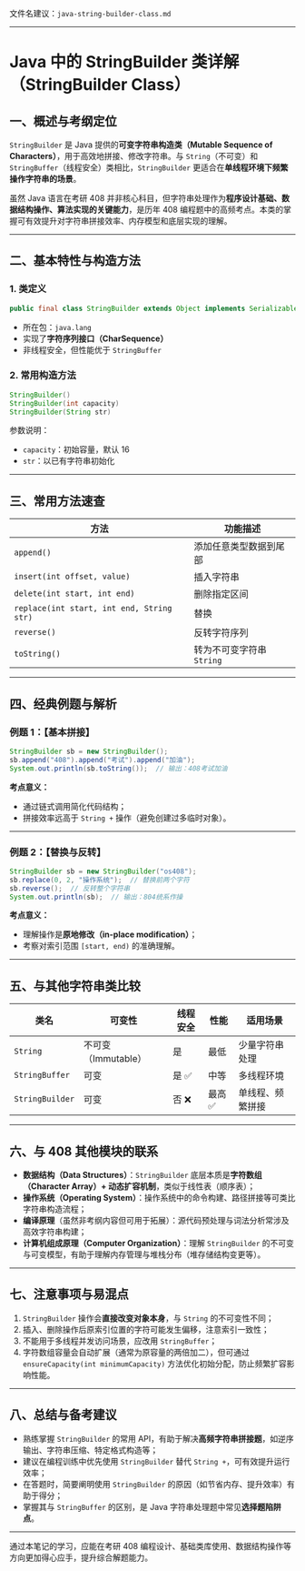文件名建议：`java-string-builder-class.md`

------

# Java 中的 StringBuilder 类详解（StringBuilder Class）

## 一、概述与考纲定位

`StringBuilder` 是 Java 提供的**可变字符串构造类（Mutable Sequence of Characters）**，用于高效地拼接、修改字符串。与 `String`（不可变）和 `StringBuffer`（线程安全）类相比，`StringBuilder` 更适合在**单线程环境下频繁操作字符串的场景**。

虽然 Java 语言在考研 408 并非核心科目，但字符串处理作为**程序设计基础、数据结构操作、算法实现的关键能力**，是历年 408 编程题中的高频考点。本类的掌握可有效提升对字符串拼接效率、内存模型和底层实现的理解。

------

## 二、基本特性与构造方法

### 1. 类定义

```java
public final class StringBuilder extends Object implements Serializable, CharSequence
```

-   所在包：`java.lang`
-   实现了**字符序列接口（CharSequence）**
-   非线程安全，但性能优于 `StringBuffer`

### 2. 常用构造方法

```java
StringBuilder()
StringBuilder(int capacity)
StringBuilder(String str)
```

参数说明：

-   `capacity`：初始容量，默认 16
-   `str`：以已有字符串初始化

------

## 三、常用方法速查

| 方法                                      | 功能描述                  |
| ----------------------------------------- | ------------------------- |
| `append()`                                | 添加任意类型数据到尾部    |
| `insert(int offset, value)`               | 插入字符串                |
| `delete(int start, int end)`              | 删除指定区间              |
| `replace(int start, int end, String str)` | 替换                      |
| `reverse()`                               | 反转字符序列              |
| `toString()`                              | 转为不可变字符串 `String` |

------

## 四、经典例题与解析

### 例题 1：【基本拼接】

```java
StringBuilder sb = new StringBuilder();
sb.append("408").append("考试").append("加油");
System.out.println(sb.toString());  // 输出：408考试加油
```

**考点意义：**

-   通过链式调用简化代码结构；
-   拼接效率远高于 `String +` 操作（避免创建过多临时对象）。

------

### 例题 2：【替换与反转】

```java
StringBuilder sb = new StringBuilder("os408");
sb.replace(0, 2, "操作系统");  // 替换前两个字符
sb.reverse();  // 反转整个字符串
System.out.println(sb);  // 输出：804统系作操
```

**考点意义：**

-   理解操作是**原地修改（in-place modification）**；
-   考察对索引范围 `[start, end)` 的准确理解。

------

## 五、与其他字符串类比较

| 类名            | 可变性              | 线程安全 | 性能   | 适用场景         |
| --------------- | ------------------- | -------- | ------ | ---------------- |
| `String`        | 不可变（Immutable） | 是       | 最低   | 少量字符串处理   |
| `StringBuffer`  | 可变                | 是 ✅     | 中等   | 多线程环境       |
| `StringBuilder` | 可变                | 否 ❌     | 最高 ✅ | 单线程、频繁拼接 |

------

## 六、与 408 其他模块的联系

-   **数据结构（Data Structures）**：`StringBuilder` 底层本质是**字符数组（Character Array）+ 动态扩容机制**，类似于线性表（顺序表）；
-   **操作系统（Operating System）**：操作系统中的命令构建、路径拼接等可类比字符串构造流程；
-   **编译原理**（虽然非考纲内容但可用于拓展）：源代码预处理与词法分析常涉及高效字符串构建；
-   **计算机组成原理（Computer Organization）**：理解 `StringBuilder` 的不可变与可变模型，有助于理解内存管理与堆栈分布（堆存储结构变更等）。

------

## 七、注意事项与易混点

1.  `StringBuilder` 操作会**直接改变对象本身**，与 `String` 的不可变性不同；
2.  插入、删除操作后原索引位置的字符可能发生偏移，注意索引一致性；
3.  不能用于多线程并发访问场景，应改用 `StringBuffer`；
4.  字符数组容量会自动扩展（通常为原容量的两倍加二），但可通过 `ensureCapacity(int minimumCapacity)` 方法优化初始分配，防止频繁扩容影响性能。

------

## 八、总结与备考建议

-   熟练掌握 `StringBuilder` 的常用 API，有助于解决**高频字符串拼接题**，如逆序输出、字符串压缩、特定格式构造等；
-   建议在编程训练中优先使用 `StringBuilder` 替代 `String +`，可有效提升运行效率；
-   在答题时，简要阐明使用 `StringBuilder` 的原因（如节省内存、提升效率）有助于得分；
-   掌握其与 `StringBuffer` 的区别，是 Java 字符串处理题中常见**选择题陷阱点**。

------

通过本笔记的学习，应能在考研 408 编程设计、基础类库使用、数据结构操作等方向更加得心应手，提升综合解题能力。